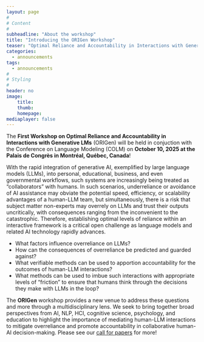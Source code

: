 ```yaml
---
layout: page
#
# Content
#
subheadline: "About the workshop"
title: "Introducing the ORIGen Workshop"
teaser: "Optimal Reliance and Accountability in Interactions with Generative LMs"
categories:
  - announcements
tags:
  - announcements
#
# Styling
#
header: no
image:
    title: 
    thumb: 
    homepage: 
mediaplayer: false
---
```

The **First Workshop on Optimal Reliance and Accountability in Interactions with Generative LMs** (ORIGen) will be held in conjuction with the Conference on Language Modeling (COLM) on **October 10, 2025 at the Palais de Congrès in Montréal, Québec, Canada**!

With the rapid integration of generative AI, exemplified by large language models (LLMs), into personal, educational, business, and even governmental workflows, such systems are increasingly being treated as “collaborators” with humans.
In such scenarios, underreliance or avoidance of AI assistance may obviate the potential speed, efficiency, or scalability advantages of a human-LLM team, but simultaneously, there is a risk that subject matter non-experts may overrely on LLMs and trust their outputs uncritically, with consequences ranging from the inconvenient to the catastrophic.
Therefore, establishing optimal levels of reliance within an interactive framework is a critical open challenge as language models and related AI technology rapidly advances. 

* What factors influence overreliance on LLMs?
* How can the consequences of overreliance be predicted and guarded against? 
* What verifiable methods can be used to apportion accountability for the outcomes of human-LLM interactions? 
* What methods can be used to imbue such interactions with appropriate levels of “friction” to ensure that humans think through the decisions they make with LLMs in the loop?
  
The **ORIGen** workshop provides a new venue to address these questions and more through a multidisciplinary lens.
We seek to bring together broad perspectives from AI, NLP, HCI, cognitive science, psychology, and education to highlight the importance of mediating human-LLM interactions to mitigate overreliance and promote accountability in collaborative human-AI decision-making.
Please see our [call for papers](https://origen-workshop.github.io/submissions/) for more!

